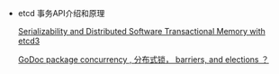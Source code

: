 * etcd  事务API介绍和原理

  [Serializability and Distributed Software Transactional Memory with etcd3](https://coreos.com/blog/transactional-memory-with-etcd3.html)

  [GoDoc package concurrency , 分布式锁， barriers, and elections ？](https://godoc.org/github.com/coreos/etcd/clientv3/concurrency)



















